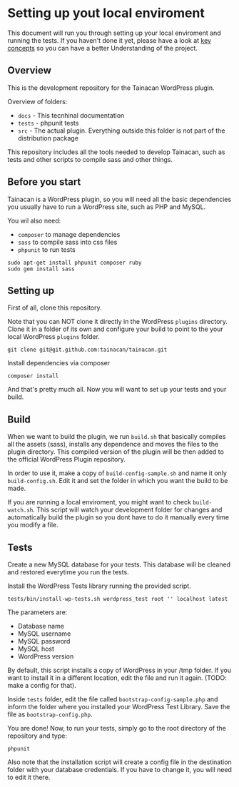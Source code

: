 # Setting up yout local enviroment

This document will run you through setting up your local enviroment and running the tests. If you haven't done it yet, please have a look at [key concepts](key-concepts.md) so you can have a better Understanding of the project.

## Overview

This is the development repository for the Tainacan WordPress plugin.

Overview of folders:

* `docs` - This tecnhinal documentation
* `tests` - phpunit tests
* `src` - The actual plugin. Everything outside this folder is not part of the distribution package

This repository includes all the tools needed to develop Tainacan, such as tests and other scripts to compile sass and other things.

## Before you start

Tainacan is a WordPress plugin, so you will need all the basic dependencies you usually have to run a WordPress site, such as PHP and MySQL.

You wil also need:

* `composer` to manage dependencies
* `sass` to compile sass into css files
* `phpunit` to run tests

```
sudo apt-get install phpunit composer ruby
sudo gem install sass
```

## Setting up

First of all, clone this repository.

Note that you can NOT clone it directly in the WordPress `plugins` directory. Clone it in a folder of its own and configure your build to point to the your local WordPress `plugins`
folder.

```
git clone git@git.github.com:tainacan/tainacan.git
```

Install dependencies via composer

```
composer install
```

And that's pretty much all. Now you will want to set up your tests and your build.

## Build

When we want to build the plugin, we run `build.sh` that basically compiles all the assets (sass), installs any dependence and moves the files to the plugin directory. This compiled version of the plugin will be then added to the official WordPress Plugin repository.

In order to use it, make a copy of `build-config-sample.sh` and name it only `build-config.sh`. Edit it and set the folder in which you want the build to be made.

If you are running a local enviroment, you might want to check `build-watch.sh`. This script will watch your development folder for changes and automatically build the plugin so you dont have to do it manually every time you modify a file.

## Tests

Create a new MySQL database for your tests. This database will be cleaned and restored everytime you run the tests.

Install the WordPress Tests library running the provided script.

```
tests/bin/install-wp-tests.sh wordpress_test root '' localhost latest
```
The parameters are:

* Database name
* MySQL username
* MySQL password
* MySQL host
* WordPress version

By default, this script installs a copy of WordPress in your /tmp folder. If you want to install it in a different location, edit the file and run it again. (TODO: make a config for that).

Inside `tests` folder, edit the file called `bootstrap-config-sample.php` and inform the folder where you installed your WordPress Test Library. Save the file as `bootstrap-config.php`.

You are done! Now, to run your tests, simply go to the root directory of the repository and type:

```
phpunit
```

Also note that the installation script will create a config file in the destination folder with your database credentials. If you have to change it, you will need to edit it there.